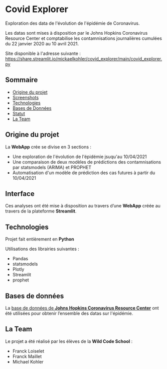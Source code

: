 # Covid Explorer

Exploration des data de l'évolution de l'épidémie de Coronavirus.

Les datas sont mises à disposition par le Johns Hopkins Coronavirus Resource Center et comptabilise les contamnisations journalières cumulées du 22 janvier 2020 au 10 avril 2021.

Site disponible à l'adresse suivante :
https://share.streamlit.io/mickaelkohler/covid_explorer/main/covid_explorer.py


## Sommaire

* [Origine du projet](#origine-du-projet)
* [Screenshots](#interface)
* [Technologies](#technologies)
* [Bases de Données](#bases-de-données)
* [Statut](#statut)
* [La Team](#la-team)

## Origine du projet

La **WebApp** crée se divise en 3 sections : 
- Une exploration de l'évolution de l'épidémie jsuqu'au 10/04/2021
- Une comparaison de deux modèles de prédictions des contamnisations par statsmodels (ARIMA) et PROPHET
- Automatisation d'un modèle de prédiction des cas futures à partir du 10/04/2021

## Interface

Ces analyses ont été mise à disposition au travers d’une __WebApp__ créée au travers de la plateforme __Streamlit__.

## Technologies 

Projet fait entièrement en **Python**

Utilisations des librairies suivantes : 
 - Pandas
 - statsmodels
 - Plotly
 - Streamlit
 - prophet

## Bases de données 

La [base de données de **Johns Hopkins Coronavirus Resource Center**](https://data.humdata.org/dataset/novel-coronavirus-2019-ncov-cases) ont été utilisées pour obtenir l’ensemble des datas sur l'épidémie.

## La Team

Le projet a été réalisé par les élèves de la **Wild Code School** : 
- Franck Loiselet
- Franck Maillet
- Michael Kohler

